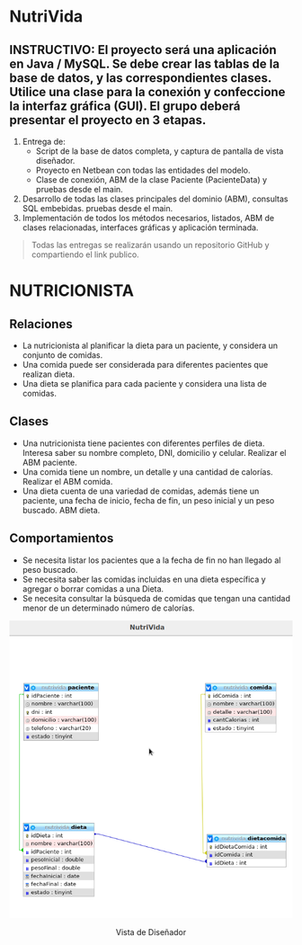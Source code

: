 # NutriVida

## INSTRUCTIVO: El proyecto será una aplicación en Java / MySQL. Se debe crear las tablas de la base de datos, y las correspondientes clases. Utilice una clase para la conexión y confeccione la interfaz gráfica (GUI). El grupo deberá presentar el proyecto en 3 etapas.

1. Entrega de:
   - Script de la base de datos completa, y captura de pantalla de vista diseñador.
   - Proyecto en Netbean con todas las entidades del modelo.
   - Clase de conexión, ABM de la clase Paciente (PacienteData) y pruebas desde el main.
1. Desarrollo de todas las clases principales del dominio (ABM), consultas SQL embebidas. pruebas desde el main.
1. Implementación de todos los métodos necesarios, listados, ABM de clases relacionadas, interfaces gráficas y aplicación terminada.

> Todas las entregas se realizarán usando un repositorio GitHub y compartiendo el link publico.

# NUTRICIONISTA

## Relaciones

* La nutricionista al planificar la dieta para un paciente, y considera un conjunto de comidas.
* Una comida puede ser considerada para diferentes pacientes que realizan dieta.
* Una dieta se planifica para cada paciente y considera una lista de comidas.

## Clases

* Una nutricionista tiene pacientes con diferentes perfiles de dieta. Interesa saber su nombre completo, DNI, domicilio y celular. Realizar el ABM paciente.
* Una comida tiene un nombre, un detalle y una cantidad de calorías. Realizar el ABM comida.
* Una dieta cuenta de una variedad de comidas, además tiene un paciente, una fecha de inicio, fecha de fin, un peso inicial y un peso buscado. ABM dieta.

## Comportamientos

* Se necesita listar los pacientes que a la fecha de fin no han llegado al peso buscado.
* Se necesita saber las comidas incluidas en una dieta específica y agregar o borrar comidas a una Dieta.
* Se necesita consultar la búsqueda de comidas que tengan una cantidad menor de un determinado número de calorías.

![image](https://github.com/KivyDesign/NutriVida/blob/main/VistaDeDise%C3%B1ador.png)

<p align="center">Vista de Diseñador</p>


